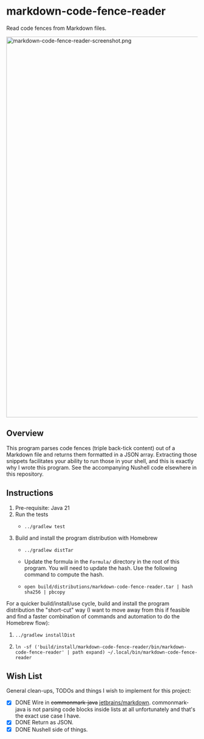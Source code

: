 # markdown-code-fence-reader

Read code fences from Markdown files.

<img alt="markdown-code-fence-reader-screenshot.png" src="markdown-code-fence-reader-screenshot.png" width="1000"/>

## Overview

This program parses code fences (triple back-tick content) out of a Markdown file and returns them formatted in a JSON
array. Extracting those snippets facilitates your ability to run those in your shell, and this is exactly why I wrote
this program. See the accompanying Nushell code elsewhere in this repository.


## Instructions

1. Pre-requisite: Java 21
2. Run the tests
    * ```shell
      ../gradlew test
      ```
3. Build and install the program distribution with Homebrew
    * ```shell
      ../gradlew distTar
      ```
    * Update the formula in the `Formula/` directory in the root of this program. You will need to update the hash. Use
      the following command to compute the hash.
    * ```nushell
      open build/distributions/markdown-code-fence-reader.tar | hash sha256 | pbcopy
      ```


For a quicker build/install/use cycle, build and install the program distribution the "short-cut" way (I want to move
away from this if feasible and find a faster combination of commands and automation to do the Homebrew flow):

1. ```shell
   ../gradlew installDist
   ```
2. ```nushell
   ln -sf ('build/install/markdown-code-fence-reader/bin/markdown-code-fence-reader' | path expand) ~/.local/bin/markdown-code-fence-reader 
   ```


## Wish List

General clean-ups, TODOs and things I wish to implement for this project:

* [x] DONE Wire in ~~commonmark-java~~ [jetbrains/markdown](https://github.com/JetBrains/markdown). commonmark-java
  is not parsing code blocks inside lists at all unfortunately and that's the exact use case I have.
* [x] DONE Return as JSON.
* [x] DONE Nushell side of things.
